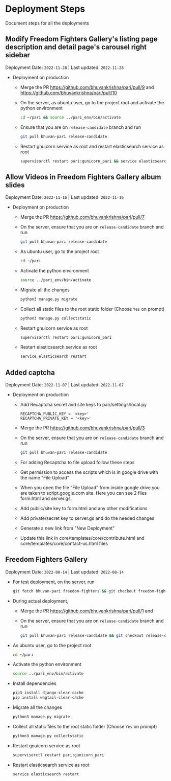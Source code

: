 # Deployment Steps
Document steps for all the deployments

## Modify Freedom Fighters Gallery's listing page description and detail page's carousel right sidebar
Deployment Date: `2022-11-28` | Last updated: `2022-11-28`

* Deployment on production
  * Merge the PR https://github.com/bhuvankrishna/pari/pull/9 and https://github.com/bhuvankrishna/pari/pull/10
 
  * On the server, as ubuntu user, go to the project root and activate the python environment
    ```sh
    cd ~/pari && source ../pari_env/bin/activate
    ```

  * Ensure that you are on `release-candidate` branch and run
   
    ```sh
    git pull bhuvan-pari release-candidate
    ```

  * Restart gnuicorn service as root and restart elasticsearch service as root
    ```sh
    supervisorctl restart pari:gunicorn_pari && service elasticsearch restart
    ```


## Allow Videos in Freedom Fighters Gallery album slides
Deployment Date: `2022-11-16` | Last updated: `2022-11-16`

* Deployment on production
  * Merge the PR https://github.com/bhuvankrishna/pari/pull/7 
  * On the server, ensure that you are on `release-candidate` branch and run
   
    ```sh
    git pull bhuvan-pari release-candidate
    ```

  * As ubuntu user, go to the project root
    ```sh
    cd ~/pari
    ```

  * Activate the python environment
    ```sh
    source ../pari_env/bin/activate
    ```

  * Migrate all the changes
    ```sh
    python3 manage.py migrate
    ```

  * Collect all static files to the root static folder (Choose `Yes` on prompt)
    ```sh
    python3 manage.py collectstatic
    ```

  * Restart gnuicorn service as root
    ```sh
    supervisorctl restart pari:gunicorn_pari
    ```

  * Restart elasticsearch service as root
    ```sh
    service elasticsearch restart
    ```


## Added captcha
Deployment Date: `2022-11-07` | Last updated: `2022-11-07`

* Deployment on production
  * Add Recaptcha secret and site keys to pari/settings/local.py
    ```
    RECAPTCHA_PUBLIC_KEY = '<key>'
    RECAPTCHA_PRIVATE_KEY = '<key>'
    ```
    
  * Merge the PR https://github.com/bhuvankrishna/pari/pull/3 
  * On the server, ensure that you are on `release-candidate` branch and run
   
    ```sh
    git pull bhuvan-pari release-candidate
    ```
  * For adding Recaptcha to file upload follow these steps
  * Get permission to access the scripts which is in google drive with the name "File Upload"
  * When you open the file "File Upload" from inside google drive you are taken to script.google.com site. Here you can see 2 files form.html and server.gs.
  * Add public/site key to form.html and any other modifications
  * Add private/secret key to server.gs and do the needed changes
  * Generate a new link from "New Deployment"
  * Update this link in core/templates/core/contribute.html and core/templates/core/contact-us.html files


## Freedom Fighters Gallery
Deployment Date: `2022-08-14` | Last updated: `2022-08-14`

* For test deployment, on the server, run
    ```sh
    git fetch bhuvan-pari freedom-fighters && git checkout freedom-fighters
    ```

* During actual deployment, 
  * Merge the PR https://github.com/bhuvankrishna/pari/pull/1 and 
  * On the server, ensure that you are on `release-candidate` branch and run

    ```sh
    git pull bhuvan-pari release-candidate && git checkout release-candidate
    ```

* As ubuntu user, go to the project root
    ```sh
    cd ~/pari
    ```

* Activate the python environment
    ```sh
    source ../pari_env/bin/activate
    ```

* Install dependencies
    ```sh
    pip3 install django-clear-cache
    pip install wagtail-clear-cache
    ```

* Migrate all the changes
    ```sh
    python3 manage.py migrate
    ```

* Collect all static files to the root static folder (Choose `Yes` on prompt)
    ```sh
    python3 manage.py collectstatic
    ```

* Restart gnuicorn service as root
    ```sh
    supervisorctl restart pari:gunicorn_pari
    ```

* Restart elasticsearch service as root
    ```sh
    service elasticsearch restart
    ```
